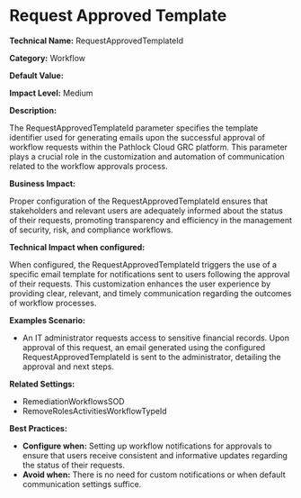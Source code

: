# Request Approved Template

**Technical Name:** RequestApprovedTemplateId

**Category:** Workflow

**Default Value:**

**Impact Level:** Medium

**Description:**

The RequestApprovedTemplateId parameter specifies the template identifier used for generating emails upon the successful approval of workflow requests within the Pathlock Cloud GRC platform. This parameter plays a crucial role in the customization and automation of communication related to the workflow approvals process.

**Business Impact:**

Proper configuration of the RequestApprovedTemplateId ensures that stakeholders and relevant users are adequately informed about the status of their requests, promoting transparency and efficiency in the management of security, risk, and compliance workflows.

**Technical Impact when configured:**

When configured, the RequestApprovedTemplateId triggers the use of a specific email template for notifications sent to users following the approval of their requests. This customization enhances the user experience by providing clear, relevant, and timely communication regarding the outcomes of workflow processes.

**Examples Scenario:**

- An IT administrator requests access to sensitive financial records. Upon approval of this request, an email generated using the configured RequestApprovedTemplateId is sent to the administrator, detailing the approval and next steps.

**Related Settings:**

- RemediationWorkflowsSOD
- RemoveRolesActivitiesWorkflowTypeId

**Best Practices:** 

- **Configure when:** Setting up workflow notifications for approvals to ensure that users receive consistent and informative updates regarding the status of their requests.
- **Avoid when:** There is no need for custom notifications or when default communication settings suffice.